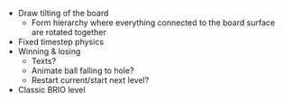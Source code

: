 - Draw tilting of the board
    - Form hierarchy where everything connected to the board surface are rotated together
- Fixed timestep physics
- Winning & losing
    - Texts?
    - Animate ball falling to hole?
    - Restart current/start next level?
- Classic BRIO level